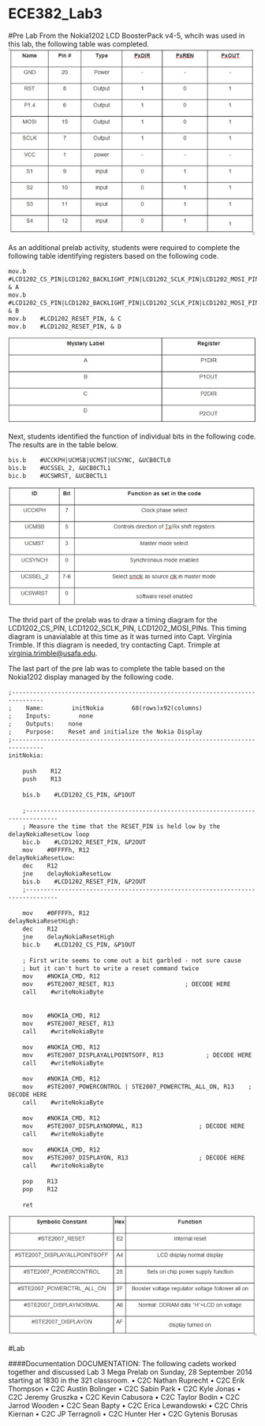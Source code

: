 ECE382_Lab3
===========
#Pre Lab
From the Nokia1202 LCD BoosterPack v4-5, whcih was used in this lab, the following table was completed.
![alt tag](https://raw.githubusercontent.com/seanbapty/ECE382_Lab3/master/prelab%20table%201.JPG)

As an additional prelab activity, students were required to complete the following table identifying registers based on the following code.
```
mov.b    #LCD1202_CS_PIN|LCD1202_BACKLIGHT_PIN|LCD1202_SCLK_PIN|LCD1202_MOSI_PIN, & A
mov.b    #LCD1202_CS_PIN|LCD1202_BACKLIGHT_PIN|LCD1202_SCLK_PIN|LCD1202_MOSI_PIN, & B
mov.b    #LCD1202_RESET_PIN, & C
mov.b    #LCD1202_RESET_PIN, & D
```
![alt tag](https://raw.githubusercontent.com/seanbapty/ECE382_Lab3/master/prelab%20table%202.JPG)

Next, students identified the function of individual bits in the following code. The results are in the table below.
```
bis.b    #UCCKPH|UCMSB|UCMST|UCSYNC, &UCB0CTL0
bis.b    #UCSSEL_2, &UCB0CTL1
bic.b    #UCSWRST, &UCB0CTL1
```
![alt tag](https://raw.githubusercontent.com/seanbapty/ECE382_Lab3/master/prelab%20table%203.JPG)

The thrid part of the prelab was to draw a timing diagram for the LCD1202_CS_PIN, LCD1202_SCLK_PIN, LCD1202_MOSI_PINs. This timing diagram is unavialable at this time as it was turned into Capt. Virginia Trimble. If this diagram is needed, try contacting Capt. Trimple at virginia.trimble@usafa.edu.

The last part of the pre lab was to complete the table based on the Nokia1202 display managed by the following code.
```
;-------------------------------------------------------------------------------
;    Name:        initNokia        68(rows)x92(columns)
;    Inputs:        none
;    Outputs:    none
;    Purpose:    Reset and initialize the Nokia Display
;-------------------------------------------------------------------------------
initNokia:

    push    R12
    push    R13

    bis.b    #LCD1202_CS_PIN, &P1OUT

    ;-------------------------------------------------------------------------------
    ; Measure the time that the RESET_PIN is held low by the delayNokiaResetLow loop
    bic.b    #LCD1202_RESET_PIN, &P2OUT
    mov    #0FFFFh, R12
delayNokiaResetLow:
    dec    R12
    jne    delayNokiaResetLow
    bis.b    #LCD1202_RESET_PIN, &P2OUT
    ;-------------------------------------------------------------------------------

    mov    #0FFFFh, R12
delayNokiaResetHigh:
    dec    R12
    jne    delayNokiaResetHigh
    bic.b    #LCD1202_CS_PIN, &P1OUT

    ; First write seems to come out a bit garbled - not sure cause
    ; but it can't hurt to write a reset command twice
    mov    #NOKIA_CMD, R12
    mov    #STE2007_RESET, R13                    ; DECODE HERE
    call    #writeNokiaByte


    mov    #NOKIA_CMD, R12
    mov    #STE2007_RESET, R13
    call    #writeNokiaByte

    mov    #NOKIA_CMD, R12
    mov    #STE2007_DISPLAYALLPOINTSOFF, R13            ; DECODE HERE
    call    #writeNokiaByte

    mov    #NOKIA_CMD, R12
    mov    #STE2007_POWERCONTROL | STE2007_POWERCTRL_ALL_ON, R13    ; DECODE HERE
    call    #writeNokiaByte

    mov    #NOKIA_CMD, R12
    mov    #STE2007_DISPLAYNORMAL, R13                ; DECODE HERE
    call    #writeNokiaByte

    mov    #NOKIA_CMD, R12
    mov    #STE2007_DISPLAYON, R13                    ; DECODE HERE
    call    #writeNokiaByte

    pop    R13
    pop    R12

    ret
```
![alt tag](https://raw.githubusercontent.com/seanbapty/ECE382_Lab3/master/prelab%20table%204.JPG)

#Lab

####Documentation
DOCUMENTATION: The following cadets worked together and discussed Lab 3 Mega Prelab on Sunday, 28 September 2014 starting at 1830 in the 321 classroom. 
•	C2C Nathan Ruprecht
•	C2C Erik Thompson
•	C2C Austin Bolinger
•	C2C Sabin Park
•	C2C Kyle Jonas
•	C2C Jeremy Gruszka
•	C2C Kevin Cabusora
•	C2C Taylor Bodin
•	C2C Jarrod Wooden 
•	C2C Sean Bapty
•	C2C Erica Lewandowski
•	C2C Chris Kiernan
•	C2C JP Terragnoli
•	C2C Hunter Her
•	C2C Gytenis Borusas

